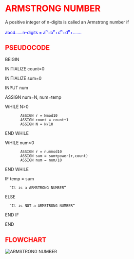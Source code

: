 # <span style="color:red">**ARMSTRONG NUMBER**</span>
A positive integer of n-digits is called an Armstrong number if 

 <span style="color:blue">abcd……n-digits = a<sup>n</sup>+b<sup>n</sup>+c<sup>n</sup>+d<sup>n</sup>+…….
## <span style="color:red">**PSEUDOCODE**</span>
BEIGIN

INITIALIZE count=0

INITIALIZE sum=0

INPUT num

ASSIGN num=N, num=temp

WHILE N>0

           ASSIGN r = Nmod10       
           ASSIGN count = count+1
           ASSIGN N = N/10
END WHILE

WHILE num>0

           ASSIGN r = nummod10   
           ASSIGN sum = sum+power(r,count)
           ASSIGN num = num/10
END WHILE

IF temp = sum

      “It is a ARMSTRONG NUMBER”
ELSE

      “It is NOT a ARMSTRONG NUMBER”
END IF

END

## <span style="color:red">**FLOWCHART**


![ARMSTRONG NUMBER](https://user-images.githubusercontent.com/75233688/102039321-6f606b00-3def-11eb-9316-02696fddc776.jpeg)